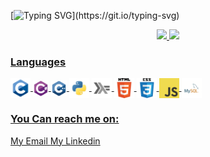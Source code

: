 [![Typing SVG](https://readme-typing-svg.herokuapp.com?font=Fira+Code&weight=500&pause=962&color=B4336B&width=435&lines=Hi+there!+%F0%9F%91%8B+I'm+Mariana!++;a+finalist+in+Computer+Engineering;with+a+strong+passion+for+backend.)](https://git.io/typing-svg)

<div align="center">
  <a href="https://github.com/marianamachado02">
  <img height="135px" src="https://github-readme-stats.vercel.app/api?username=marianamachado02&show_icons=true&theme=radical&include_all_commits=true&count_private=true"/>
  <img height="135px" src="https://github-readme-stats.vercel.app/api/top-langs/?username=marianamachado02&layout=compact&langs_count=7&theme=radical"/>
</div>
  
### Languages

<div align="left">
  <img align="center" alt="C" height="32" width="32" src="https://raw.githubusercontent.com/github/explore/f3e22f0dca2be955676bc70d6214b95b13354ee8/topics/c/c.png"/>
  <img align="center" alt="C++" height="25" width="25" src="https://github.com/devicons/devicon/blob/master/icons/csharp/csharp-original.svg"/>
  <img align="center" alt="C#" height="25" width="25" src="https://raw.githubusercontent.com/github/explore/180320cffc25f4ed1bbdfd33d4db3a66eeeeb358/topics/cpp/cpp.png"/>
  <img align="center" alt="Python" height="32" width="32" src="https://raw.githubusercontent.com/github/explore/80688e429a7d4ef2fca1e82350fe8e3517d3494d/topics/python/python.png"/>
  <img align="center" alt="Haskell" height="32" width="32" src="https://raw.githubusercontent.com/github/explore/80688e429a7d4ef2fca1e82350fe8e3517d3494d/topics/haskell/haskell.png"/>
  <img align="center" alt="Html" height="32" width="32" src="https://raw.githubusercontent.com/github/explore/80688e429a7d4ef2fca1e82350fe8e3517d3494d/topics/html/html.png"/>
  <img align="center" alt="Css" height="32" width="32" src="https://raw.githubusercontent.com/github/explore/80688e429a7d4ef2fca1e82350fe8e3517d3494d/topics/css/css.png"/>
  <img align="center" alt="javascript" height="32" width="32" src="https://raw.githubusercontent.com/github/explore/80688e429a7d4ef2fca1e82350fe8e3517d3494d/topics/javascript/javascript.png"/>
  <img align="center" alt="MySQL" height="32" width="32" src="https://raw.githubusercontent.com/github/explore/80688e429a7d4ef2fca1e82350fe8e3517d3494d/topics/mysql/mysql.png?size=48"/>  
</div>

### You Can reach me on:
<a href="mailto:mariana.machado2502@gmail.com">
  My Email </a>
<a href="https://www.linkedin.com/in/marianab-machado/">
  My Linkedin</a>
  

